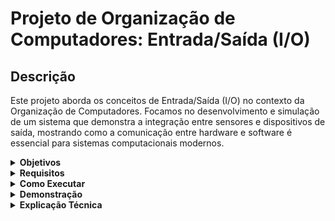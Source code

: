 # Projeto de Organização de Computadores: Entrada/Saída (I/O)

## Descrição
Este projeto aborda os conceitos de Entrada/Saída (I/O) no contexto da Organização de Computadores. 
Focamos no desenvolvimento e simulação de um sistema que demonstra a integração entre sensores e dispositivos de saída, mostrando como a comunicação entre hardware e software é essencial para sistemas computacionais modernos.

<details>
  <summary><strong>Objetivos</strong></summary>
  <ul>
    <li>Compreender o funcionamento dos dispositivos de Entrada e Saída (I/O).</li>
    <li>Desenvolver um protótipo utilizando sensores (entrada) e displays/LEDs (saída).</li>
    <li>Simular a comunicação entre os componentes para reforçar conceitos teóricos da disciplina.</li>
  </ul>
</details>

<details>
  <summary><strong>Requisitos</strong></summary>
  <ul>
    <li>Conta no Tinkercad para simulação de circuitos.</li>
    <li>Arduino IDE para programação do microcontrolador.</li>
    <li>Componentes: LEDs, resistores, sensores (PIR, temperatura), display LCD.</li>
    <li>Bibliotecas Arduino:
      <ul>
        <li><code>Adafruit_LiquidCrystal</code></li>
        <li><code>Wire.h</code></li>
      </ul>
    </li>
  </ul>
</details>

<details>
  <summary><strong>Como Executar</strong></summary>
  <ol>
    <li>Acesse o Tinkercad e faça login com sua conta.</li>
    <li>Importe o arquivo do circuito disponível no <a href="https://www.tinkercad.com/">link do Tinkercad</a>.</li>
    <li>No Tinkercad, carregue o código fornecido em <code>codigo.ino</code> e execute a simulação.</li>
    <li>No Arduino IDE, instale as bibliotecas necessárias (<code>Adafruit_LiquidCrystal</code>, <code>Wire</code>).</li>
    <li>Conecte os componentes conforme o esquema abaixo:</li>
  </ol>
  <img src="imagens/esquema_ligacao.png" alt="Esquema de ligação">
</details>

<details>
  <summary><strong>Demonstração</strong></summary>
  <h4>Esquema de Montagem</h4>
  <img src="imagens/esquema.png" alt="Esquema">

  <h4>Resultado da Simulação</h4>
  O display LCD exibirá mensagens de acordo com a leitura dos sensores. Os LEDs acenderão em resposta a determinadas entradas, demonstrando o conceito de I/O em sistemas de computadores.
</details>

<details>
  <summary><strong>Explicação Técnica</strong></summary>
  <p>O sistema utiliza sensores (PIR e temperatura) como dispositivos de entrada. O Arduino processa os sinais dos sensores e envia comandos para os dispositivos de saída (display LCD, LEDs). O código é responsável por interpretar os dados dos sensores e atualizar as saídas em tempo real.</p>

  <h4>Principais Trechos do Código</h4>
  ```cpp
  Wire.requestFrom(8, 1);  // Solicita dados do sensor
  if (Wire.available()) {
      int state = Wire.read();
      lcd1.print("Movimento detectado");
  }
